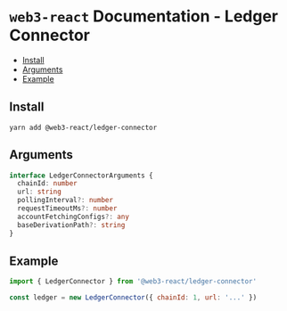 # `web3-react` Documentation - Ledger Connector

- [Install](#install)
- [Arguments](#arguments)
- [Example](#example)

## Install
`yarn add @web3-react/ledger-connector`

## Arguments
```typescript
interface LedgerConnectorArguments {
  chainId: number
  url: string
  pollingInterval?: number
  requestTimeoutMs?: number
  accountFetchingConfigs?: any
  baseDerivationPath?: string
}
```

## Example
```javascript
import { LedgerConnector } from '@web3-react/ledger-connector'

const ledger = new LedgerConnector({ chainId: 1, url: '...' })
```